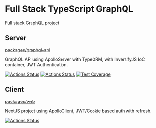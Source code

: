 # Full Stack TypeScript GraphQL

Full stack GraphQL project

## Server

[packages/graphql-api](packages/graphql-api)

GraphQL API using ApolloServer with TypeORM, with InversifyJS IoC container, JWT Authentication.

[![Actions Status](https://github.com/jasonraimondi/typescript-graphql/workflows/docker%20image%20server/badge.svg)](https://github.com/jasonraimondi/typescript-graphql/actions)
[![Actions Status](https://github.com/jasonraimondi/typescript-graphql/workflows/test%20server/badge.svg)](https://github.com/jasonraimondi/typescript-graphql/actions)
[![Test Coverage](https://api.codeclimate.com/v1/badges/9d4d4893fc4d569d1043/test_coverage)](https://codeclimate.com/github/jasonraimondi/typescript-graphql/test_coverage)

## Client

[packages/web](packages/web)

NextJS project using ApolloClient, JWT/Cookie based auth with refresh.

[![Actions Status](https://github.com/jasonraimondi/typescript-graphql/workflows/docker%20image%20nextjs/badge.svg)](https://github.com/jasonraimondi/typescript-graphql/actions)
